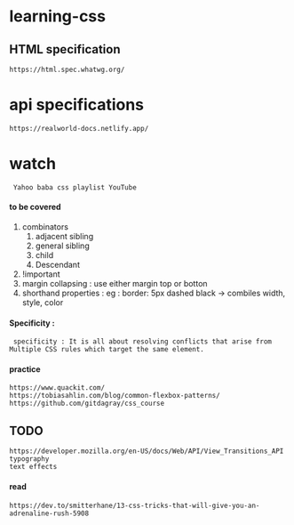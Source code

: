 # learning-css

## HTML specification

    https://html.spec.whatwg.org/

# api specifications

    https://realworld-docs.netlify.app/

# watch
    
     Yahoo baba css playlist YouTube

#### to be covered

1.  combinators     
     1.  adjacent sibling
     2.  general sibling
     3.  child
     4.  Descendant
2.  !important
3.  margin collapsing : use either margin top or botton
4.  shorthand properties : eg : border: 5px dashed black ->   combiles  width, style, color


#### Specificity :  

     specificity : It is all about resolving conflicts that arise from Multiple CSS rules which target the same element.


#### practice

    https://www.quackit.com/
    https://tobiasahlin.com/blog/common-flexbox-patterns/
    https://github.com/gitdagray/css_course

## TODO

    https://developer.mozilla.org/en-US/docs/Web/API/View_Transitions_API
    typography
    text effects

#### read

    https://dev.to/smitterhane/13-css-tricks-that-will-give-you-an-adrenaline-rush-5908
